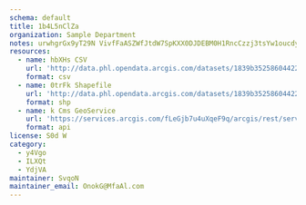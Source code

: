 ```yaml
---
schema: default
title: 1b4L5nClZa 
organization: Sample Department 
notes: urwhgrGx9yT29N VivfFaASZWfJtdW7SpKXX0DJDEBM0H1RncCzzj3tsYw1oucdyPqGOoUTA5iv6Y aIk87QgER3OU5P4qF48Lbh 
resources:
  - name: hbXHs CSV
    url: 'http://data.phl.opendata.arcgis.com/datasets/1839b35258604422b0b520cbb668df0d_0.csv'
    format: csv
  - name: 0trFk Shapefile
    url: 'http://data.phl.opendata.arcgis.com/datasets/1839b35258604422b0b520cbb668df0d_0.zip'
    format: shp
  - name: k Cms GeoService
    url: 'https://services.arcgis.com/fLeGjb7u4uXqeF9q/arcgis/rest/services/Air_Monitoring_Stations/FeatureServer/0/query'
    format: api
license: S0d W 
category:
  - y4Vgo 
  - ILXQt 
  - YdjVA 
maintainer: SvqoN  
maintainer_email: OnokG@MfaAl.com
---
```

